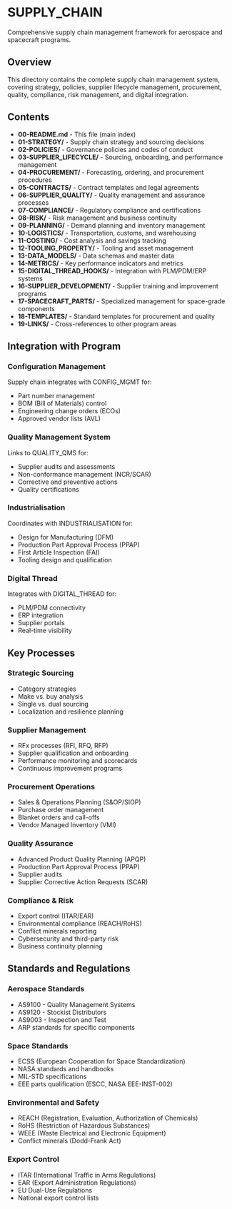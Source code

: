 # SUPPLY_CHAIN

Comprehensive supply chain management framework for aerospace and spacecraft programs.

## Overview

This directory contains the complete supply chain management system, covering strategy, policies, supplier lifecycle management, procurement, quality, compliance, risk management, and digital integration.

## Contents

- **00-README.md** - This file (main index)
- **01-STRATEGY/** - Supply chain strategy and sourcing decisions
- **02-POLICIES/** - Governance policies and codes of conduct
- **03-SUPPLIER_LIFECYCLE/** - Sourcing, onboarding, and performance management
- **04-PROCUREMENT/** - Forecasting, ordering, and procurement procedures
- **05-CONTRACTS/** - Contract templates and legal agreements
- **06-SUPPLIER_QUALITY/** - Quality management and assurance processes
- **07-COMPLIANCE/** - Regulatory compliance and certifications
- **08-RISK/** - Risk management and business continuity
- **09-PLANNING/** - Demand planning and inventory management
- **10-LOGISTICS/** - Transportation, customs, and warehousing
- **11-COSTING/** - Cost analysis and savings tracking
- **12-TOOLING_PROPERTY/** - Tooling and asset management
- **13-DATA_MODELS/** - Data schemas and master data
- **14-METRICS/** - Key performance indicators and metrics
- **15-DIGITAL_THREAD_HOOKS/** - Integration with PLM/PDM/ERP systems
- **16-SUPPLIER_DEVELOPMENT/** - Supplier training and improvement programs
- **17-SPACECRAFT_PARTS/** - Specialized management for space-grade components
- **18-TEMPLATES/** - Standard templates for procurement and quality
- **19-LINKS/** - Cross-references to other program areas

## Integration with Program

### Configuration Management
Supply chain integrates with CONFIG_MGMT for:
- Part number management
- BOM (Bill of Materials) control
- Engineering change orders (ECOs)
- Approved vendor lists (AVL)

### Quality Management System
Links to QUALITY_QMS for:
- Supplier audits and assessments
- Non-conformance management (NCR/SCAR)
- Corrective and preventive actions
- Quality certifications

### Industrialisation
Coordinates with INDUSTRIALISATION for:
- Design for Manufacturing (DFM)
- Production Part Approval Process (PPAP)
- First Article Inspection (FAI)
- Tooling design and qualification

### Digital Thread
Integrates with DIGITAL_THREAD for:
- PLM/PDM connectivity
- ERP integration
- Supplier portals
- Real-time visibility

## Key Processes

### Strategic Sourcing
- Category strategies
- Make vs. buy analysis
- Single vs. dual sourcing
- Localization and resilience planning

### Supplier Management
- RFx processes (RFI, RFQ, RFP)
- Supplier qualification and onboarding
- Performance monitoring and scorecards
- Continuous improvement programs

### Procurement Operations
- Sales & Operations Planning (S&OP/SIOP)
- Purchase order management
- Blanket orders and call-offs
- Vendor Managed Inventory (VMI)

### Quality Assurance
- Advanced Product Quality Planning (APQP)
- Production Part Approval Process (PPAP)
- Supplier audits
- Supplier Corrective Action Requests (SCAR)

### Compliance & Risk
- Export control (ITAR/EAR)
- Environmental compliance (REACH/RoHS)
- Conflict minerals reporting
- Cybersecurity and third-party risk
- Business continuity planning

## Standards and Regulations

### Aerospace Standards
- AS9100 - Quality Management Systems
- AS9120 - Stockist Distributors
- AS9003 - Inspection and Test
- ARP standards for specific components

### Space Standards
- ECSS (European Cooperation for Space Standardization)
- NASA standards and handbooks
- MIL-STD specifications
- EEE parts qualification (ESCC, NASA EEE-INST-002)

### Environmental and Safety
- REACH (Registration, Evaluation, Authorization of Chemicals)
- RoHS (Restriction of Hazardous Substances)
- WEEE (Waste Electrical and Electronic Equipment)
- Conflict minerals (Dodd-Frank Act)

### Export Control
- ITAR (International Traffic in Arms Regulations)
- EAR (Export Administration Regulations)
- EU Dual-Use Regulations
- National export control lists
